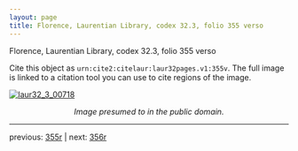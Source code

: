 ```yaml
---
layout: page
title: Florence, Laurentian Library, codex 32.3, folio 355 verso
---
```


Florence, Laurentian Library, codex 32.3, folio 355 verso

Cite this object as `urn:cite2:citelaur:laur32pages.v1:355v`.  The full image is linked to a citation tool you can use to cite regions of the image.

[![laur32_3_00718](http://www.homermultitext.org/iipsrv?IIIF=/project/homer/pyramidal/deepzoom/citelaur/laur32imgs/v1/laur32_3_00718.tif/full/800,/0/default.jpg)](http://www.homermultitext.org/ict2/?urn=urn:cite2:citelaur:laur32imgs.v1:laur32_3_00718) 

<p style="text-align: center; font-style: italic;">Image presumed to in the public domain.</p>

---

previous: [355r](../355r/) | next: [356r](../356r/)